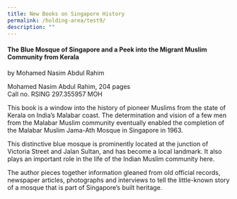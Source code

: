 ```yaml
---
title: New Books on Singapore History
permalink: /holding-area/test9/
description: ""
---
```


#### **The Blue Mosque of Singapore and a Peek into the Migrant Muslim Community from Kerala**
by Mohamed Nasim Abdul Rahim

Mohamed Nasim Abdul Rahim, 204 pages
<br>
Call no. RSING 297.355957 MOH

This book is a window into the history of pioneer Muslims from the state of Kerala on India’s Malabar coast. The determination and vision of a few men from the Malabar Muslim community eventually enabled the completion of the Malabar Muslim Jama-Ath Mosque in Singapore in 1963.

This distinctive blue mosque is prominently located at the junction of Victoria Street and Jalan Sultan, and has become a local landmark. It also plays an important role in the life of the Indian Muslim community here.

The author pieces together information gleaned from old official records, newspaper articles, photographs and interviews to tell the little-known story of a mosque that is part of Singapore’s built heritage.